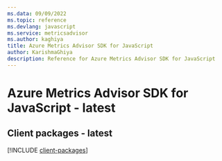```yaml
---
ms.data: 09/09/2022
ms.topic: reference
ms.devlang: javascript
ms.service: metricsadvisor
ms.author: kaghiya
title: Azure Metrics Advisor SDK for JavaScript
author: KarishmaGhiya
description: Reference for Azure Metrics Advisor SDK for JavaScript
---
```

# Azure Metrics Advisor SDK for JavaScript - latest

## Client packages - latest
[!INCLUDE [client-packages](metrics-advisor-client-index.md)]